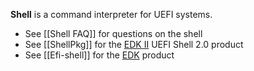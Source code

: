 **Shell** is a command interpreter for UEFI systems.

-   See [[Shell FAQ]] for questions on the shell
-   See [[ShellPkg]] for the [EDK II](http://www.tianocore.org/edk2/) UEFI Shell 2.0 product
-   See [[Efi-shell]] for the [EDK](Efidevkit "wikilink") product
